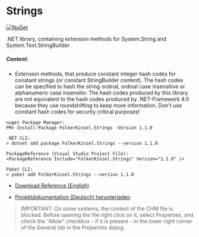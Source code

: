 # Strings
[![NuGet](https://img.shields.io/nuget/v/FolkerKinzel.Strings)](https://www.nuget.org/packages/FolkerKinzel.Strings/)


.NET library, containing extension methods for System.String and System.Text.StringBuilder.

##### Content:
* Extension methods, that produce constant integer hash codes for constant strings (or constant StringBuilder content). 
The hash codes can be specified to hash the string ordinal, ordinal case insensitive or alphanumeric case insensitiv.
The hash codes produced by this library are not equivalent to the hash codes produced by .NET-Framework 4.0 because they 
use roundshifting to keep more
information. Don't use constant hash codes for security critical purposes!

```
nuget Package Manager:
PM> Install-Package FolkerKinzel.Strings -Version 1.1.0

.NET CLI:
> dotnet add package FolkerKinzel.Strings --version 1.1.0

PackageReference (Visual Studio Project File):
<PackageReference Include="FolkerKinzel.Strings" Version="1.1.0" />

Paket CLI:
> paket add FolkerKinzel.Strings --version 1.1.0
```

* [Download Reference (English)](https://github.com/FolkerKinzel/Strings/blob/master/FolkerKinzel.Strings.Reference.en/Help/FolkerKinzel.Strings.Reference.en.chm)

* [Projektdokumentation (Deutsch) herunterladen](https://github.com/FolkerKinzel/Strings/blob/master/FolkerKinzel.Strings.Doku.de/Help/FolkerKinzel.Strings.Doku.de.chm)

> IMPORTANT: On some systems, the content of the CHM file is blocked. Before opening the file
>  right click on it, select Properties, and check the "Allow" checkbox - if it 
> is present - in the lower right corner of the General tab in the Properties dialog.


